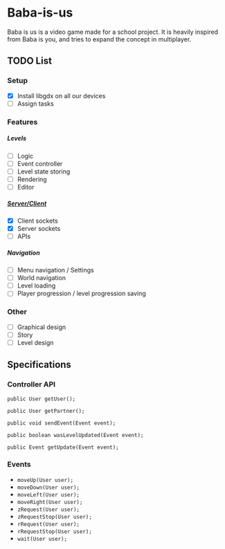 # Baba-is-us
Baba is us is a video game made for a school project. It is heavily inspired from Baba is you, and tries to expand the concept in multiplayer.

## TODO List

### Setup

- [x]  Install libgdx on all our devices
- [ ]  Assign tasks

### Features

##### Levels

- [ ] Logic
- [ ] Event controller
- [ ] Level state storing
- [ ] Rendering
- [ ] Editor

##### [Server/Client](https://github.com/baba-chene/Baba-is-us/tree/server-client/core/src/com/babachene/cliserv)

- [x] Client sockets
- [x] Server sockets
- [ ] APIs

##### Navigation

- [ ] Menu navigation / Settings
- [ ] World navigation
- [ ] Level loading
- [ ] Player progression / level progression saving

### Other

- [ ] Graphical design
- [ ] Story
- [ ] Level design

## Specifications

### Controller API

`public User getUser();`

`public User getPartner();`

`public void sendEvent(Event event);`

`public boolean wasLevelUpdated(Event event);`

`public Event getUpdate(Event event);`

### Events

* `moveUp(User user);`
* `moveDown(User user);`
* `moveLeft(User user);`
* `moveRight(User user);`
* `zRequest(User user);`
* `zRequestStop(User user);`
* `rRequest(User user);`
* `rRequestStop(User user);`
* `wait(User user);`
